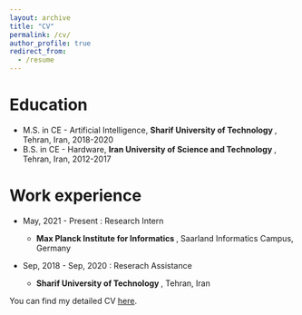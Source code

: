```yaml
---
layout: archive
title: "CV"
permalink: /cv/
author_profile: true
redirect_from:
  - /resume
---
```

Education
======
* M.S. in CE - Artificial Intelligence, <b> Sharif University of Technology </b>, Tehran, Iran, 2018-2020
* B.S. in CE - Hardware, <b> Iran University of Science and Technology </b>, Tehran, Iran, 2012-2017

Work experience
======

* May, 2021 - Present : Research Intern
  *  <b>Max Planck Institute for Informatics </b>, Saarland Informatics Campus, Germany

* Sep, 2018 - Sep, 2020 : Reserach Assistance
  *  <b> Sharif University of Technology </b>, Tehran, Iran
 

You can find my detailed CV [here](http://FaraneJalaliFarahani.github.io/files/cv.pdf).



